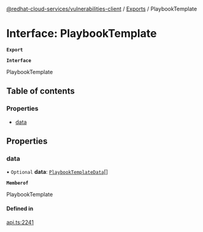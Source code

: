 [@redhat-cloud-services/vulnerabilities-client](../README.md) / [Exports](../modules.md) / PlaybookTemplate

# Interface: PlaybookTemplate

**`Export`**

**`Interface`**

PlaybookTemplate

## Table of contents

### Properties

- [data](PlaybookTemplate.md#data)

## Properties

### data

• `Optional` **data**: [`PlaybookTemplateData`](PlaybookTemplateData.md)[]

**`Memberof`**

PlaybookTemplate

#### Defined in

[api.ts:2241](https://github.com/RedHatInsights/javascript-clients/blob/master/packages/vulnerabilities/api.ts#L2241)
